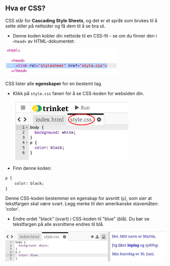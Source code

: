 ## Hva er CSS?

CSS står for **Cascading Style Sheets**, og det er et språk som brukes til å sette stiler på nettsider og få dem til å se bra ut.

+ Denne koden kobler din nettside til en CSS-fil - se om du finner den i `<head>` av HTML-dokumentet:

![skjermbilde](images/birthday-css-link.png)

CSS lister alle **egenskaper** for en bestemt tag.

+ Klikk på `style.css` fanen for å se CSS-koden for websiden din.
    
    ![skjermbilde](images/birthday-css-tab.png)

+ Finn denne koden:

```html
p {
    color: black;
}
```

Denne CSS-koden bestemmer en egenskap for avsnitt (`p`), som sier at tekstfargen skal være svart. Legg merke til den amerikanske stavemåten: 'color'.

+ Endre ordet "black" (svart) i CSS-koden til "blue" (blå). Du bør se tekstfargen på alle avsnittene endres til blå.

![skjermbilde](images/birthday-edit-css.png)